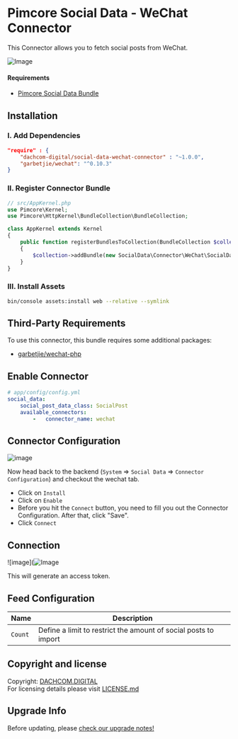 # Pimcore Social Data - WeChat Connector

This Connector allows you to fetch social posts from WeChat. 

![Image](https://user-images.githubusercontent.com/7426193/95994379-83f4a700-0e30-11eb-9aad-e85e3ff4853e.png)

#### Requirements
* [Pimcore Social Data Bundle](https://github.com/dachcom-digital/pimcore-social-data)

## Installation

### I. Add Dependencies
```json
"require" : {
    "dachcom-digital/social-data-wechat-connector" : "~1.0.0",
    "garbetjie/wechat": "^0.10.3"
}
```

### II. Register Connector Bundle
```php
// src/AppKernel.php
use Pimcore\Kernel;
use Pimcore\HttpKernel\BundleCollection\BundleCollection;

class AppKernel extends Kernel
{
    public function registerBundlesToCollection(BundleCollection $collection)
    {
        $collection->addBundle(new SocialData\Connector\WeChat\SocialDataWeChatConnectorBundle());
    }
}
```

### III. Install Assets
```bash
bin/console assets:install web --relative --symlink
```

## Third-Party Requirements
To use this connector, this bundle requires some additional packages:
- [garbetjie/wechat-php](https://github.com/garbetjie/wechat-php)

## Enable Connector

```yaml
# app/config/config.yml
social_data:
    social_post_data_class: SocialPost
    available_connectors:
        -   connector_name: wechat
```

## Connector Configuration
![image](https://user-images.githubusercontent.com/700119/94451768-164d4780-01af-11eb-9e52-3132ea02d714.png)

Now head back to the backend (`System` => `Social Data` => `Connector Configuration`) and checkout the wechat tab.
- Click on `Install`
- Click on `Enable`
- Before you hit the `Connect` button, you need to fill you out the Connector Configuration. After that, click "Save".
- Click `Connect`
  
## Connection
![image](![Image](https://user-images.githubusercontent.com/7426193/95994459-9f5fb200-0e30-11eb-89ec-8d83b3e15f09.png)

This will generate an access token.

## Feed Configuration

| Name | Description
|------|----------------------|
| `Count` | Define a limit to restrict the amount of social posts to import |

## Copyright and license
Copyright: [DACHCOM.DIGITAL](http://dachcom-digital.ch)  
For licensing details please visit [LICENSE.md](LICENSE.md)  

## Upgrade Info
Before updating, please [check our upgrade notes!](UPGRADE.md)
